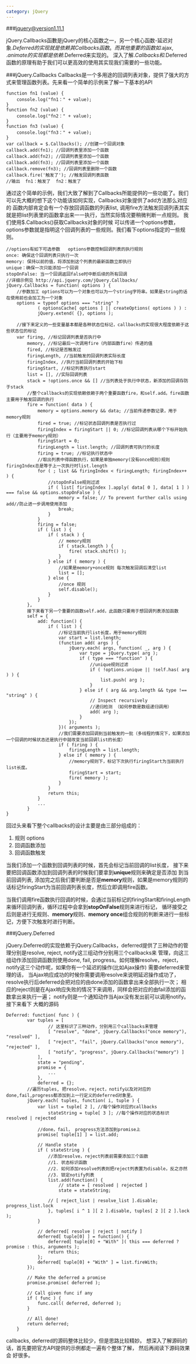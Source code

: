 ```yaml
---
category: jQuery
---
```

###jquery@version1.11.1
<!--more-->
jQuery.Callbacks函數是jQuery的核心函数之一，另一个核心函数-延迟对象$.Deferred的实现就是依赖其Callbacks函数。而其他重要的函数如$.ajax,
$.animate的实现都是依赖$.Deferred来实现的。 深入了解$.Callbacks和$.Deferred函数的原理有助于我们可以更高效的使用其实现我们需要的一些功能。

###jQuery.Callbacks
Callbacks是一个多用途的回调列表对象，提供了强大的方式来管理函数列表。先来看一个简单的示例来了解一下基本的API

    function fn1 (value) {
        console.log("fn1：" + value);
    }
    function fn2 (value) {
        console.log("fn2：" + value);
    }
    function fn3 (value) {
        console.log("fn3：" + value);
    }
    var callback = $.Callbacks(); //创建一个回调对象
    callback.add(fn1); //回调列表里添加一个函数
    callback.add(fn2); //回调列表里添加一个函数
    callback.add(fn3); //回调列表里添加一个函数
    callback.remove(fn3); //回调列表里删除一个函数
    callback.fire('触发了'); //触发回调列表函数
    //输出  fn1：触发了  fn2：触发了

通过这个简单的示例，我们大致了解到了Callbacks所能提供的一些功能了。我们可以先大概的想下这个功能该如何实现，Callbacks对象提供了add方法那么对应的
函数内部肯定会有一个存放回调函数的列表list, 调用fire方法触发回调列表其实就是把list列表里的函数拿出来一一执行，当然实际情况要稍微判断一点规则。
我们使用$.Callbacks()获取Callbacks对象的时候 可以传递一个options参数，options参数就是指明这个回调列表的一些规则。我们看下options指定的一些规则。

    //options有如下可选参数   options参数控制回调列表的执行规则
    once: 确保这个回调列表只执行一次
    memory: 保持以前的值，将添加到这个列表的最新函数立即执行
    unique：确保一次只能添加一个回调
    stopOnFalse: 当一个回调返回false时中断后续的所有回调
    //详细示例见 http://api.jquery.com/jQuery.Callbacks/
    jQuery.Callbacks = function( options ) {
        //参数加工 options可以为一个对象也可以为一个string字符串。如果是string的话在使用前也会加工为一个对象
        options = typeof options === "string" ?
        		( optionsCache[ options ] || createOptions( options ) ) :
        		jQuery.extend( {}, options );

        //接下来定义的一些变量基本都是各种状态位标记，callbacks的实现很大程度依赖于这些状态位的标记
        var firing, //标记回调列表是否执行中
            memory, //标记最后一次调用fire（内部函数fire）传递的值
            fired, //标记是否触发过
            firingLength, //当前触发的回调列表实际长度
            firingIndex, //执行当前回调列表的开始下标
            firingStart, //标记列表执行start
            list = [], //实际回调列表
            stack = !options.once && [] //当列表处于执行中状态，新添加的回调存防于stack
            //整个callbacks的实现依赖依赖于两个重要函数fire，和self.add。fire函数主要用于触发回调的执行
            fire = function( data ) {
                memory = options.memory && data; //当前传递参数记录，用于memory规则
                fired = true; //标记状态回调列表是否执行过
                firingIndex = firingStart || 0; //标记回调列表从哪个下标开始执行（主要用于memory规则）
                firingStart = 0;
                firingLength = list.length; //回调列表可执行的长度
                firing = true; //标记执行状态中
                //取出列表中得函数执行，如果是单独memory(没有once规则)规则firingIndex总是等于上一次执行时list.length
                for ( ; list && firingIndex < firingLength; firingIndex++ ) {
                    //stopOnFalse规则过滤
                    if ( list[ firingIndex ].apply( data[ 0 ], data[ 1 ] ) === false && options.stopOnFalse ) {
                        memory = false; // To prevent further calls using add//防止进一步调用使用添加
                        break;
                    }
                }
                firing = false;
                if ( list ) {
                    if ( stack ) {
                        // memory规则
                        if ( stack.length ) {
                            fire( stack.shift() );
                        }
                    } else if ( memory ) {
                        //如果是memory+once规则 每次触发回调后清空list
                        list = [];
                    } else {
                        //once 规则
                        self.disable();
                    }
                }
            },
            接下来看下另一个重要的函数self.add，此函数只要用于想回调列表添加函数
            self = {
                add: function() {
                    if ( list ) {
                        //标记当前执行list长度，用于memory规则
                        var start = list.length;
                        (function add( args ) {
                            jQuery.each( args, function( _, arg ) {
                                var type = jQuery.type( arg );
                                if ( type === "function" ) {
                                    //unique规则过滤
                                    if ( !options.unique || !self.has( arg ) ) {
                                        list.push( arg );
                                    }
                                } else if ( arg && arg.length && type !== "string" ) {
                                    // Inspect recursively
                                    //递归检测 （如何参数是数组递归调用）
                                    add( arg );
                                }
                            });
                        })( arguments );
                        //我们需要添加回调到当前触发的一批（多线程的情况下，如果添加一个回调的时候状态还是执行中就改变当前回调list的长度）
                        if ( firing ) {
                            firingLength = list.length;
                        } else if ( memory ) {
                            //memory规则下，标记下次执行firingStart为当前执行list长度。
                            firingStart = start;
                            fire( memory );
                        }
                    }
                    return this;
                }
                ...
            }
    }

回过头来看下整个callbacks的设计主要是由三部分组成的：

1. 规则 options
2. 回调函数添加
3. 回调函数触发

当我们添加一个函数到回调列表的时候，首先会标记当前回调的list长度， 接下来要把回调函数添加到回调列表的时候我们要拿到**unique**规则来确定是否添加
到当前回调列表, 添加完之后我们要判断是否是**memory**规则，如果是memory规则的话标记firingStart为当前回调列表长度，然后立即调用fire函数。

当我们调用fire函数执行回调的时候，会通过当前标记的firingStart和firingLength来循环回调列表，循环过程中会拿到**stopOnFalse**规则来进行标记，
循环接受之后则是进行无规则、**memory**规则、**memory once**组合规则的判断来进行一些标记，方便下次触发时进行判断。

###jQuery.Deferred

jQuery.Deferred的实现依赖于jQuery.Callbacks，deferred提供了三种动作的管理分别是resolve, reject, notify这三组动作分别用三个callbacks来
管理，向这三组动作添加回调函数则使用done, fail, progress。如何理解resolve，reject，notify这三个动作呢，如果你有一个延迟的操作(比如Ajax操作)
需要deferred来管理的话， 当Ajax响应成功的时候你需要调用resolve来说明延迟操作成功了，resolve执行后deferred会把对应的由done添加的函数拿出来全部执行一次；
相应的reject则是在Ajax响应失败的情况下来调用，同样会把对应的由fail添加的函数拿出来执行一遍； notify则是一个通知动作当Ajax没有发出前可以调用notify。
接下来看下 大概的源码

    Deferred: function( func ) {
    		var tuples = [
    				// 这里标识了三种动作，分别用三个callbacks来管理
    				[ "resolve", "done", jQuery.Callbacks("once memory"), "resolved" ],
    				[ "reject", "fail", jQuery.Callbacks("once memory"), "rejected" ],
    				[ "notify", "progress", jQuery.Callbacks("memory") ]
    			],
    			state = "pending",
    			promise = {
    				...
    			},
    			deferred = {};
    		//遍历tuples, 把resolve，reject，notify以及对对应的done,fail,progress都添加到上一行定义的deferred对象里。
    		jQuery.each( tuples, function( i, tuple ) {
    			var list = tuple[ 2 ], //每个操作对应的callbacks
    				stateString = tuple[ 3 ]; //每个操作对应的状态标识 resolved | rejected

                //done，fail， progress方法添加到promise上
    			promise[ tuple[1] ] = list.add;

    			// Handle state
    			if ( stateString ) {
    			    //添加resolve，reject列表前需要添加三个函数
    			    //1. 状态标识函数
    			    //2. 如何添加resolve列表则把reject列表置为disable，反之亦然
    			    //3. 锁定notify列表
    				list.add(function() {
    					// state = [ resolved | rejected ]
    					state = stateString;

    				// [ reject_list | resolve_list ].disable; progress_list.lock
    				}, tuples[ i ^ 1 ][ 2 ].disable, tuples[ 2 ][ 2 ].lock );
    			}

    			// deferred[ resolve | reject | notify ]
    			deferred[ tuple[0] ] = function() {
    				deferred[ tuple[0] + "With" ]( this === deferred ? promise : this, arguments );
    				return this;
    			};
    			deferred[ tuple[0] + "With" ] = list.fireWith;
    		});

    		// Make the deferred a promise
    		promise.promise( deferred );

    		// Call given func if any
    		if ( func ) {
    			func.call( deferred, deferred );
    		}

    		// All done!
    		return deferred;
    	}

callbacks, deferred的源码整体比较少，但是思路比较精妙。 想深入了解源码的话，首先要把官方API提供的示例都走一遍有个整体了解， 然后再阅读下源码效果会
好很多。
